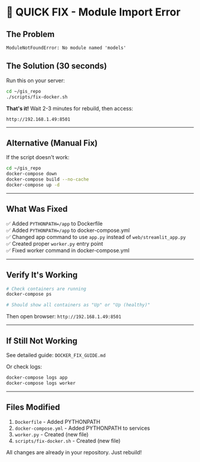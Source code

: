 # 🚀 QUICK FIX - Module Import Error

## The Problem
```
ModuleNotFoundError: No module named 'models'
```

## The Solution (30 seconds)

Run this on your server:

```bash
cd ~/gis_repo
./scripts/fix-docker.sh
```

**That's it!** Wait 2-3 minutes for rebuild, then access:
```
http://192.168.1.49:8501
```

---

## Alternative (Manual Fix)

If the script doesn't work:

```bash
cd ~/gis_repo
docker-compose down
docker-compose build --no-cache
docker-compose up -d
```

---

## What Was Fixed

✅ Added `PYTHONPATH=/app` to Dockerfile  
✅ Added `PYTHONPATH=/app` to docker-compose.yml  
✅ Changed app command to use `app.py` instead of `web/streamlit_app.py`  
✅ Created proper `worker.py` entry point  
✅ Fixed worker command in docker-compose.yml  

---

## Verify It's Working

```bash
# Check containers are running
docker-compose ps

# Should show all containers as "Up" or "Up (healthy)"
```

Then open browser: `http://192.168.1.49:8501`

---

## If Still Not Working

See detailed guide: `DOCKER_FIX_GUIDE.md`

Or check logs:
```bash
docker-compose logs app
docker-compose logs worker
```

---

## Files Modified

1. `Dockerfile` - Added PYTHONPATH
2. `docker-compose.yml` - Added PYTHONPATH to services
3. `worker.py` - Created (new file)
4. `scripts/fix-docker.sh` - Created (new file)

All changes are already in your repository. Just rebuild!
